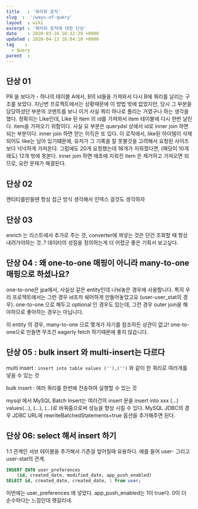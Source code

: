 ```yaml
---
title   : '쿼리와 로직' 
slug  :  '/ways-of-query'
layout  : wiki 
excerpt : '쿼리와 로직에 대한 단상'
date    : 2020-03-16 10:32:29 +0900
updated : 2020-04-13 16:04:10 +0900
tag    :
  - Query
parent  : 
---
```


## 단상 01
  PR 을 보다가 - 하나의 테이블 A에서, B의 id들을 가져와서 다시 B에 쿼리를 날리는 구조를 보았다. 지난번 프로젝트에서는 상황때문에 이 방법 밖에 없었지만, 당시 그 부분을 담당하셨던 부분의 코멘트를 보니 이거 사실 쿼리 하나로 풀리는 거였구나 하는 생각을 했다. 
  정확히는 Like인데, Like 된 item 의 id를 가져와서 item 테이블에 다시 한번 날린다. item을 가져오기 위함이다. 사실 요 부분은 querydsl 상에서 id로 inner join 하면 되는 부분이다. 
  inner join 하면 얻는 이득은 또 있다. 이 로직에서, like된 아이템이 삭제되어도 like는 남아 있기떄문에, 유저가 그 기록을 잘 못볼것을 고려해서 요청된 사이즈보다 넉넉하게 가져온다. 그럼에도 20개 요청했는데 18개가 지워졌다면, (패딩이 10개래도) 12개 밖에 못본다. 
  inner join 하면 애초에 지워진 item 은 제거하고 가져오면 되므로, 요런 문제가 해결된다. 

## 단상 02
엔티티를만들땐 항상 접근 방식 생각해서 인덱스 걸것도 생각하자

## 단상 03 

enrich 는 리스트에서 추가로 주는 것, converter에 껴넣는 것은 단건 조회할 때 항상 내려가야하는 것..? 데이터의 성질을 정의하는게 더 어렵군 좋은 기획서 보고싶다. 

## 단상 04 : 왜 one-to-one 매핑이 아니라 many-to-one 매핑으로 하셨나요?

one-to-one은 jpa에서, 사실상 같은 entity인데 나눠놓은 경우에 사용합니다. 특히 우리 프로젝트에서는 그런 경우 id조차 쉐어하게 만들어놓았고요 (user-user_stat의 경우). one-to-one 으로 해두고 optional 인 경우도 있는데, 그런 경우 outer join을 해야하므로 좋아하는 경우는 아닙니다. 

이 entity 의 경우, many-to-one 으로 몇개가 자기를 참조하든 상관이 없고! one-to-one으로 만들면 무조건 eagerly fetch 하기때문에 좋지 않습니다. 

## 단상 05 : bulk insert 와 multi-insert는 다르다 

multi insert : `insert into table values (''),('')` 와 같이 한 쿼리로 여러개를 넣을 수 있는 것 

bulk insert : 여러 쿼리를 한번에 전송하여 실행할 수 있는 것 

mysql 에서 MySQL Batch Insert는 여러건의 insert 문을 insert into xxx (…) values(…), (…), (…)로 바꿔줌으로써 성능을 향상 시킬 수 있다.
MySQL JDBC의 경우 JDBC URL에 rewriteBatchedStatements=true 옵션을 추가해주면 된다.

## 단상 06: select 해서 insert 하기 
1:1 관계인 서브 테이블을 추가해서 기존걸 엎어칠때 유용하다. 예를 들어 user- 그리고 user-stat의 관계. 

```sql 
INSERT INTO user_preferences
    (id, created_date, modified_date, app_push_enabled)
SELECT id, created_date, created_date, 1 from user;
```
이번에는 user_preferences 에 넣었다. app_push_enabled는 1이 true다. 0이 더 순수하다는 느낌인데 헷갈리네.
